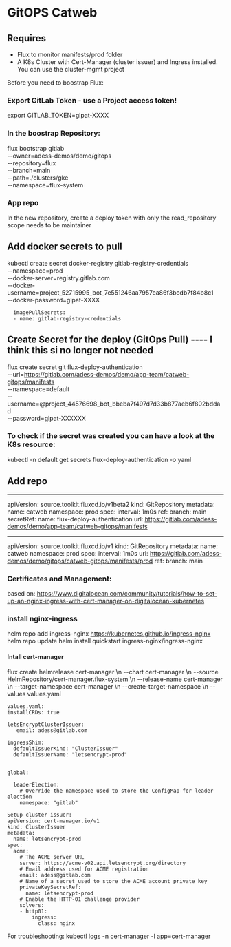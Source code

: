 # GitOPS Catweb

## Requires
- Flux to monitor manifests/prod folder
- A K8s Cluster with Cert-Manager (cluster issuer) and Ingress installed. You can use the cluster-mgmt project

Before you need to boostrap Flux:
### Export GitLab Token - use a Project access token!

export GITLAB_TOKEN=glpat-XXXX


### In the boostrap Repository:

flux bootstrap gitlab \
  --owner=adess-demos/demo/gitops \
  --repository=flux \
  --branch=main \
  --path=./clusters/gke \
  --namespace=flux-system

### App repo
In the new repository, create a deploy token with only the read_repository scope needs to be maintainer

## Add docker secrets to pull

kubectl create secret docker-registry gitlab-registry-credentials \
  --namespace=prod \
  --docker-server=registry.gitlab.com \
  --docker-username=project_52715995_bot_7e551246aa7957ea86f3bcdb7f84b8c1  \
  --docker-password=glpat-XXXX

      imagePullSecrets:
      - name: gitlab-registry-credentials

## Create Secret for the deploy (GitOps Pull) ---- I think this si no longer not needed
flux create secret git flux-deploy-authentication \
         --url=https://gitlab.com/adess-demos/demo/app-team/catweb-gitops/manifests \
         --namespace=default \
         --username=@project_44576698_bot_bbeba7f497d7d33b877aeb6f802bddad \
         --password=glpat-XXXXXX

### To check if the secret was created you can have a look at the K8s resource:
kubectl -n default get secrets flux-deploy-authentication -o yaml



## Add repo
---
apiVersion: source.toolkit.fluxcd.io/v1beta2
kind: GitRepository
metadata:
  name: catweb
  namespace: prod
spec:
  interval: 1m0s
  ref:
    branch: main
  secretRef:
    name: flux-deploy-authentication
  url: https://gitlab.com/adess-demos/demo/app-team/catweb-gitops/manifests


---
apiVersion: source.toolkit.fluxcd.io/v1
kind: GitRepository
metadata:
  name: catweb
  namespace: prod
spec:
  interval: 1m0s
  url: https://gitlab.com/adess-demos/demo/gitops/catweb-gitops/manifests/prod
  ref:
    branch: main



### Certificates and Management:

based on: https://www.digitalocean.com/community/tutorials/how-to-set-up-an-nginx-ingress-with-cert-manager-on-digitalocean-kubernetes

### install nginx-ingress
helm repo add ingress-nginx https://kubernetes.github.io/ingress-nginx
helm repo update
helm install quickstart ingress-nginx/ingress-nginx

#### Intall cert-manager
flux create helmrelease cert-manager \\n  --chart cert-manager \\n  --source HelmRepository/cert-manager.flux-system \\n  --release-name cert-manager \\n  --target-namespace cert-manager \\n  --create-target-namespace \\n  --values values.yaml

``` 
values.yaml:
installCRDs: true

letsEncryptClusterIssuer:
   email: adess@gitlab.com

ingressShim:
  defaultIssuerKind: "ClusterIssuer"
  defaultIssuerName: "letsencrypt-prod"


global:

  leaderElection:
    # Override the namespace used to store the ConfigMap for leader election
    namespace: "gitlab"

```

``` 
Setup cluster issuer:
apiVersion: cert-manager.io/v1
kind: ClusterIssuer
metadata:
  name: letsencrypt-prod
spec:
  acme:
    # The ACME server URL
    server: https://acme-v02.api.letsencrypt.org/directory
    # Email address used for ACME registration
    email: adess@gitlab.com
    # Name of a secret used to store the ACME account private key
    privateKeySecretRef:
      name: letsencrypt-prod
    # Enable the HTTP-01 challenge provider
    solvers:
    - http01:
        ingress:
          class: nginx

```

For troubleshooting:
kubectl logs -n cert-manager -l app=cert-manager


